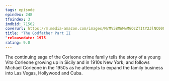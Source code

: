 ```yaml
---
tags: episode
epindex: 248
tfoindex: 3
imdbid: 71562
coverurl: https://m.media-amazon.com/images/M/MV5BMWMwMGQzZTItY2JlNC00OWZiLWIyMDctNDk2ZDQ2YjRjMWQ0XkEyXkFqcGdeQXVyNzkwMjQ5NzM@._V1_SY300_CR2,0,202,300_.jpg
title: "The Godfather Part II
"releasedate: 1975
rating: 9.0
---
```


The continuing saga of the Corleone crime family tells the story of a young Vito Corleone growing up in Sicily and in 1910s New York; and follows Michael Corleone in the 1950s as he attempts to expand the family business into Las Vegas, Hollywood and Cuba.